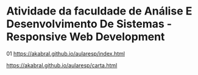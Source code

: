 # Atividade da faculdade de Análise E Desenvolvimento De Sistemas - Responsive Web Development

01 https://akabral.github.io/aularesp/index.html

https://akabral.github.io/aularesp/carta.html
